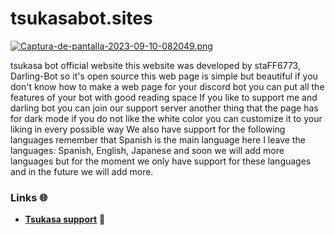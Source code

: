 # tsukasabot.sites

[![Captura-de-pantalla-2023-09-10-082049.png](https://i.postimg.cc/ncZmNcnJ/Captura-de-pantalla-2023-09-10-082049.png)](https://postimg.cc/7bsb24Cs)

tsukasa bot official website this website was developed by staFF6773, Darling-Bot so it's open source
this web page is simple but beautiful if you don't know how to make a web page for your discord bot you can put all the features of your bot with good reading space 
If you like to support me and darling bot you can join our support server another thing that the page has for dark mode if you do not like the white color you can customize it to your liking in every possible way
We also have support for the following languages remember that Spanish is the main language here I leave the languages: Spanish, English, Japanese  and soon we will add more languages but for the moment we only have support for these languages and in the future we will add more.

### Links 🌐
- **[Tsukasa support](https://discord.gg/AU6xf2g9wX)** 🌸

